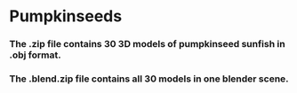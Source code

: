 # Pumpkinseeds
### The .zip file contains 30 3D models of pumpkinseed sunfish in .obj format. 
### The .blend.zip file contains all 30 models in one blender scene.
